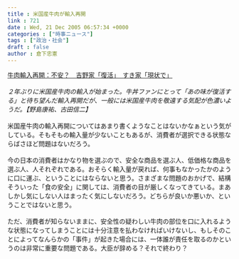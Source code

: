 ```yaml
---
title : 米国産牛肉が輸入再開
link : 721
date : Wed, 21 Dec 2005 06:57:34 +0000
categories : ["時事ニュース"]
tags : ["政治・社会"]
draft : false
author : 倉下忠憲
---
```


<A HREF="http://www.mainichi-msn.co.jp/today/news/20051221k0000e040052000c.html" TARGET="_blank">牛肉輸入再開：不安？　吉野家「復活」　すき家「現状で」</A><BR><BR><I>２年ぶりに米国産牛肉の輸入が始まった。牛丼ファンにとって「あの味が復活する」と待ち望んだ輸入再開だが、一般には米国産牛肉を敬遠する気配が色濃いようだ。【野島康祐、古田信二】</I><BR><BR>米国産牛肉の輸入再開についてはあまり書くようなことはないかなぁという気がしている。そもそもの輸入量が少ないこともあるが、消費者が選択できる状態ならばさほど問題はないだろう。<BR><BR>今の日本の消費者はかなり物を選ぶので、安全な商品を選ぶ人、低価格な商品を選ぶ人、人それぞれである。おそらく輸入量が戻れば、何事もなかったかのように口に運ぶ、ということにはならないと思う。さまざまな問題のおかげで、結構そういった「食の安全」に関しては、消費者の目が厳しくなってきている。まあしかし気にしない人はまったく気にしないだろう。どちらが良いか悪いか、ということではないと思う。<BR><BR>ただ、消費者が知らないままに、安全性の疑わしい牛肉の部位を口に入れるような状態になってしまうことには十分注意を払わなければいけないし、もしそのことによってなんらかの「事件」が起きた場合には、一体誰が責任を取るのかというのは非常に重要な問題である。大臣が辞める？それで終わり？<BR><BR><br><br>
